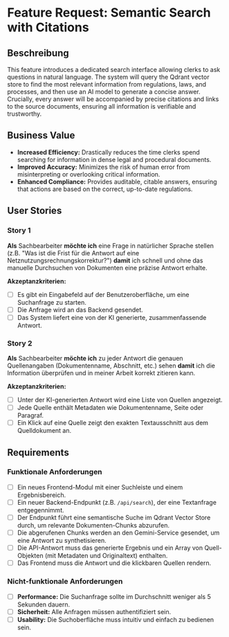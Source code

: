 # Feature Request: Semantic Search with Citations

## Beschreibung
This feature introduces a dedicated search interface allowing clerks to ask questions in natural language. The system will query the Qdrant vector store to find the most relevant information from regulations, laws, and processes, and then use an AI model to generate a concise answer. Crucially, every answer will be accompanied by precise citations and links to the source documents, ensuring all information is verifiable and trustworthy.

## Business Value
- **Increased Efficiency:** Drastically reduces the time clerks spend searching for information in dense legal and procedural documents.
- **Improved Accuracy:** Minimizes the risk of human error from misinterpreting or overlooking critical information.
- **Enhanced Compliance:** Provides auditable, citable answers, ensuring that actions are based on the correct, up-to-date regulations.

## User Stories
### Story 1
**Als** Sachbearbeiter
**möchte ich** eine Frage in natürlicher Sprache stellen (z.B. "Was ist die Frist für die Antwort auf eine Netznutzungsrechnungskorrektur?")
**damit** ich schnell und ohne das manuelle Durchsuchen von Dokumenten eine präzise Antwort erhalte.

**Akzeptanzkriterien:**
- [ ] Es gibt ein Eingabefeld auf der Benutzeroberfläche, um eine Suchanfrage zu starten.
- [ ] Die Anfrage wird an das Backend gesendet.
- [ ] Das System liefert eine von der KI generierte, zusammenfassende Antwort.

### Story 2
**Als** Sachbearbeiter
**möchte ich** zu jeder Antwort die genauen Quellenangaben (Dokumentenname, Abschnitt, etc.) sehen
**damit** ich die Information überprüfen und in meiner Arbeit korrekt zitieren kann.

**Akzeptanzkriterien:**
- [ ] Unter der KI-generierten Antwort wird eine Liste von Quellen angezeigt.
- [ ] Jede Quelle enthält Metadaten wie Dokumentenname, Seite oder Paragraf.
- [ ] Ein Klick auf eine Quelle zeigt den exakten Textausschnitt aus dem Quelldokument an.

## Requirements
### Funktionale Anforderungen
- [ ] Ein neues Frontend-Modul mit einer Suchleiste und einem Ergebnisbereich.
- [ ] Ein neuer Backend-Endpunkt (z.B. `/api/search`), der eine Textanfrage entgegennimmt.
- [ ] Der Endpunkt führt eine semantische Suche im Qdrant Vector Store durch, um relevante Dokumenten-Chunks abzurufen.
- [ ] Die abgerufenen Chunks werden an den Gemini-Service gesendet, um eine Antwort zu synthetisieren.
- [ ] Die API-Antwort muss das generierte Ergebnis und ein Array von Quell-Objekten (mit Metadaten und Originaltext) enthalten.
- [ ] Das Frontend muss die Antwort und die klickbaren Quellen rendern.

### Nicht-funktionale Anforderungen
- [ ] **Performance:** Die Suchanfrage sollte im Durchschnitt weniger als 5 Sekunden dauern.
- [ ] **Sicherheit:** Alle Anfragen müssen authentifiziert sein.
- [ ] **Usability:** Die Suchoberfläche muss intuitiv und einfach zu bedienen sein.

